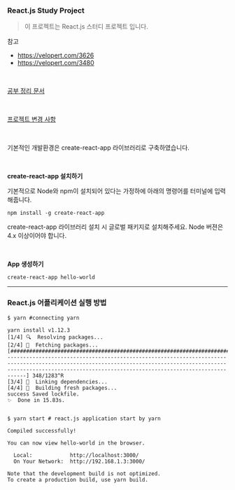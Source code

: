 ### React.js Study Project
> 이 프로젝트는 React.js 스터디 프로젝트 입니다.

참고
- https://velopert.com/3626
- https://velopert.com/3480

<br>

<a href="./docs">공부 정리 문서</a> 

<br>

<a href="./CHANGELOG.md">프로젝트 변경 사항</a>

<br>

기본적인 개발환경은 create-react-app 라이브러리로 구축하였습니다.

<br>

<b>create-react-app 설치하기</b>

기본적으로 Node와 npm이 설치되어 있다는 가정하에 아래의 명령어를 터미널에 입력해줍니다.

```
npm install -g create-react-app
```

create-react-app 라이브러리 설치 시 글로벌 패키지로 설치해주세요. Node 버젼은 4.x 이상이어야 합니다.

<br>

<b>App 생성하기</b>

```
create-react-app hello-world
```

***

### React.js 어플리케이션 실행 방법

```
$ yarn #connecting yarn

yarn install v1.12.3
[1/4] 🔍  Resolving packages...
[2/4] 🚚  Fetching packages...
[#################################################################################-------------------------------------------------------------------------------------------------------------------------------------------------------------------------------------------------------------------------] 348/1283^R
[3/4] 🔗  Linking dependencies...
[4/4] 📃  Building fresh packages...
success Saved lockfile.
✨  Done in 15.83s.


$ yarn start # react.js application start by yarn

Compiled successfully!

You can now view hello-world in the browser.

  Local:            http://localhost:3000/
  On Your Network:  http://192.168.1.3:3000/

Note that the development build is not optimized.
To create a production build, use yarn build.
```
